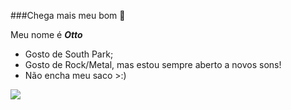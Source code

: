 ###Chega mais meu bom 🌙

Meu nome é ***Otto***

- Gosto de South Park;
- Gosto de Rock/Metal, mas estou sempre aberto a novos sons!
- Não encha meu saco >:)

![](https://media.tenor.com/mWKaoVamqwcAAAAM/cat-staring-cat.gif)
